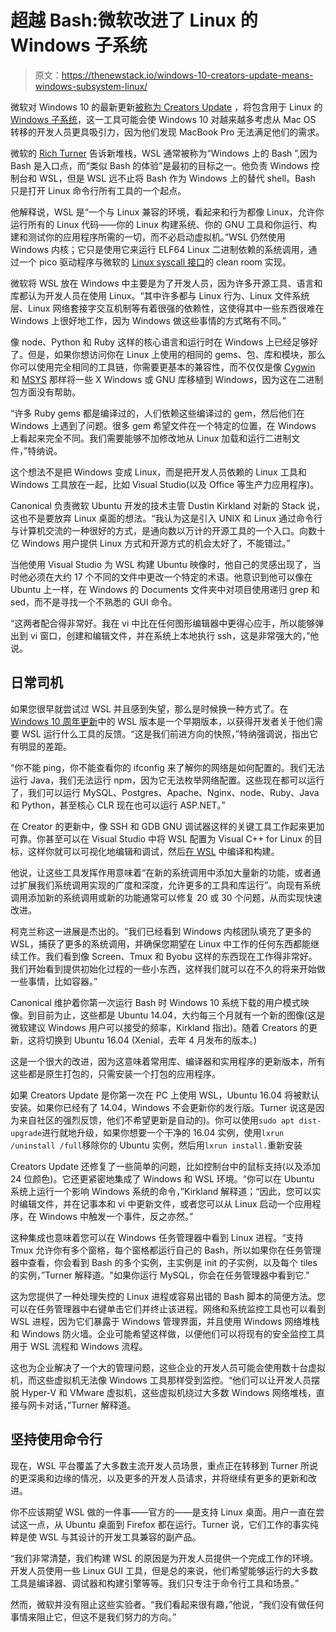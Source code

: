 # 超越 Bash:微软改进了 Linux 的 Windows 子系统

> 原文：<https://thenewstack.io/windows-10-creators-update-means-windows-subsystem-linux/>

微软对 Windows 10 的最新更新[被称为 Creators Update](https://www.microsoft.com/en-us/windows/upcoming-features) ，将包含用于 Linux 的 [Windows 子系统](https://msdn.microsoft.com/en-us/commandline/wsl/about)，这一工具可能会使 Windows 10 对越来越多考虑从 Mac OS 转移的开发人员更具吸引力，因为他们发现 MacBook Pro 无法满足他们的需求。

微软的 [Rich Turner](https://github.com/bitcrazed) 告诉新堆栈，WSL 通常被称为“Windows 上的 Bash ”,因为 Bash 是入口点，而“类似 Bash 的体验”是最初的目标之一。他负责 Windows 控制台和 WSL，但是 WSL 远不止将 Bash 作为 Windows 上的替代 shell。Bash 只是打开 Linux 命令行所有工具的一个起点。

他解释说，WSL 是“一个与 Linux 兼容的环境，看起来和行为都像 Linux，允许你运行所有的 Linux 代码——你的 Linux 构建系统、你的 GNU 工具和你运行、构建和测试你的应用程序所需的一切，而不必启动虚拟机。”WSL 仍然使用 Windows 内核；它只是使用它来运行 ELF64 Linux 二进制依赖的系统调用，通过一个 pico 驱动程序与微软的 [Linux syscall 接口](https://blogs.msdn.microsoft.com/wsl/2016/06/08/wsl-system-calls/)的 clean room 实现。

微软将 WSL 放在 Windows 中主要是为了开发人员，因为许多开源工具、语言和库都认为开发人员在使用 Linux。“其中许多都与 Linux 行为、Linux 文件系统层、Linux 网络套接字交互机制等有着很强的依赖性，这使得其中一些东西很难在 Windows 上很好地工作，因为 Windows 做这些事情的方式略有不同。”

像 node、Python 和 Ruby 这样的核心语言和运行时在 Windows 上已经足够好了。但是，如果你想访问你在 Linux 上使用的相同的 gems、包、库和模块，那么你可以使用完全相同的工具链，你需要更基本的兼容性，而不仅仅是像 [Cygwin](http://cygwin.com/) 和 [MSYS](http://mingw.org/wiki/msys) 那样将一些 X Windows 或 GNU 库移植到 Windows，因为这在二进制包方面没有帮助。

“许多 Ruby gems 都是编译过的，人们依赖这些编译过的 gem，然后他们在 Windows 上遇到了问题。很多 gem 希望文件在一个特定的位置，在 Windows 上看起来完全不同。我们需要能够不加修改地从 Linux 加载和运行二进制文件，”特纳说。

这个想法不是把 Windows 变成 Linux，而是把开发人员依赖的 Linux 工具和 Windows 工具放在一起，比如 Visual Studio(以及 Office 等生产力应用程序)。

Canonical 负责微软 Ubuntu 开发的技术主管 Dustin Kirkland 对新的 Stack 说，这也不是要放弃 Linux 桌面的想法。“我认为这是引入 UNIX 和 Linux 通过命令行与计算机交流的一种很好的方式，是通向数以万计的开源工具的一个入口。向数十亿 Windows 用户提供 Linux 方式和开源方式的机会太好了，不能错过。”

当他使用 Visual Studio 为 WSL 构建 Ubuntu 映像时，他自己的灵感出现了，当时他必须在大约 17 个不同的文件中更改一个特定的术语。他意识到他可以像在 Ubuntu 上一样，在 Windows 的 Documents 文件夹中对项目使用递归 grep 和 sed，而不是寻找一个不熟悉的 GUI 命令。

“这两者配合得非常好。我在 vi 中比在任何图形编辑器中更得心应手，所以能够弹出到 vi 窗口，创建和编辑文件，并在系统上本地执行 ssh，这是非常强大的，”他说。

## 日常司机

如果您很早就尝试过 WSL 并且感到失望，那么是时候换一种方式了。在 [Windows 10 周年更新](https://blogs.windows.com/windowsexperience/2016/06/29/windows-10-anniversary-update-available-august-2/)中的 WSL 版本是一个早期版本，以获得开发者关于他们需要 WSL 运行什么工具的反馈。“这是我们前进方向的快照，”特纳强调说，指出它有明显的差距。

“你不能 ping，你不能查看你的 ifconfig 来了解你的网络是如何配置的。我们无法运行 Java，我们无法运行 npm，因为它无法枚举网络配置。这些现在都可以运行了，我们可以运行 MySQL、Postgres、Apache、Nginx、node、Ruby、Java 和 Python，甚至核心 CLR 现在也可以运行 ASP.NET。”

在 Creator 的更新中，像 SSH 和 GDB GNU 调试器这样的关键工具工作起来更加可靠。你甚至可以在 Visual Studio 中将 WSL 配置为 Visual C++ for Linux 的目标，这样你就可以可视化地编辑和调试，然后[在 WSL](https://blogs.msdn.microsoft.com/vcblog/2017/02/08/targeting-windows-subsystem-for-linux-from-visual-studio//) 中编译和构建。

他说，让这些工具发挥作用意味着“在新的系统调用中添加大量新的功能，或者通过扩展我们系统调用实现的广度和深度，允许更多的工具和库运行”。向现有系统调用添加新的系统调用或新的功能通常可以修复 20 或 30 个问题，从而实现快速改进。

柯克兰称这一进展是杰出的。“我们已经看到 Windows 内核团队填充了更多的 WSL，捕获了更多的系统调用，并确保您期望在 Linux 中工作的任何东西都能继续工作。我们看到像 Screen、Tmux 和 Byobu 这样的东西现在工作得非常好。我们开始看到提供初始化过程的一些小东西，这样我们就可以在不久的将来开始做一些事情，比如容器。”

Canonical 维护着你第一次运行 Bash 时 Windows 10 系统下载的用户模式映像。到目前为止，这些都是 Ubuntu 14.04，大约每三个月就有一个新的图像(这是微软建议 Windows 用户可以接受的频率，Kirkland 指出)。随着 Creators 的更新，这将切换到 Ubuntu 16.04 (Xenial，去年 4 月发布的版本。)

这是一个很大的改进，因为这意味着常用库、编译器和实用程序的更新版本，所有这些都是原生打包的，只需安装一个打包的应用程序。

如果 Creators Update 是你第一次在 PC 上使用 WSL，Ubuntu 16.04 将被默认安装。如果你已经有了 14.04，Windows 不会更新你的发行版。Turner 说这是因为来自社区的强烈反馈，他们不希望更新是自动的)。你可以使用`sudo apt dist-upgrade`进行就地升级，如果你想要一个干净的 16.04 实例，使用`lxrun /uninstall /full`移除你的 Ubuntu 实例，然后用`lxrun install.`重新安装

Creators Update 还修复了一些简单的问题，比如控制台中的鼠标支持(以及添加 24 位颜色)。它还更紧密地集成了 Windows 和 WSL 环境。“你可以在 Ubuntu 系统上运行一个影响 Windows 系统的命令，”Kirkland 解释道；“因此，您可以实时编辑文件，并在记事本和 vi 中更新文件，或者您可以从 Linux 启动一个应用程序，在 Windows 中触发一个事件，反之亦然。”

这种集成也意味着您可以在 Windows 任务管理器中看到 Linux 进程。“支持 Tmux 允许你有多个窗格，每个窗格都运行自己的 Bash，所以如果你在任务管理器中查看，你会看到 Bash 的多个实例，主实例是 init 的子实例，以及每个 tiles 的实例，”Turner 解释道。"如果你运行 MySQL，你会在任务管理器中看到它."

这为您提供了一种处理失控的 Linux 进程或容易出错的 Bash 脚本的简便方法。您可以在任务管理器中右键单击它们并终止该进程。网络和系统监控工具也可以看到 WSL 进程，因为它们暴露于 Windows 管理界面，并且使用 Windows 网络堆栈和 Windows 防火墙。企业可能希望这样做，以便他们可以将现有的安全监控工具用于 WSL 流程和 Windows 流程。

这也为企业解决了一个大的管理问题，这些企业的开发人员可能会使用数十台虚拟机，而这些虚拟机无法像 Windows 工具那样受到监控。“他们可以让开发人员摆脱 Hyper-V 和 VMware 虚拟机，这些虚拟机绕过大多数 Windows 网络堆栈，直接与网卡对话，”Turner 解释道。

## 坚持使用命令行

现在，WSL 平台覆盖了大多数主流开发人员场景，重点正在转移到 Turner 所说的更深奥和边缘的情况，以及更多的开发人员请求，并将继续有更多的更新和改进。

你不应该期望 WSL 做的一件事——官方的——是支持 Linux 桌面。用户一直在尝试这一点，从 Ubuntu 桌面到 Firefox 都在运行。Turner 说，它们工作的事实纯粹是使 WSL 与其设计的开发工具兼容的副产品。

“我们非常清楚，我们构建 WSL 的原因是为开发人员提供一个完成工作的环境。开发人员使用一些 Linux GUI 工具，但是总的来说，他们希望能够运行的大多数工具是编译器、调试器和构建引擎等等。我们只专注于命令行工具和场景。”

然而，微软并没有阻止这些实验者。“我们看起来很有趣，”他说，“我们没有做任何事情来阻止它，但这不是我们努力的方向。”

<svg xmlns:xlink="http://www.w3.org/1999/xlink" viewBox="0 0 68 31" version="1.1"><title>Group</title> <desc>Created with Sketch.</desc></svg>